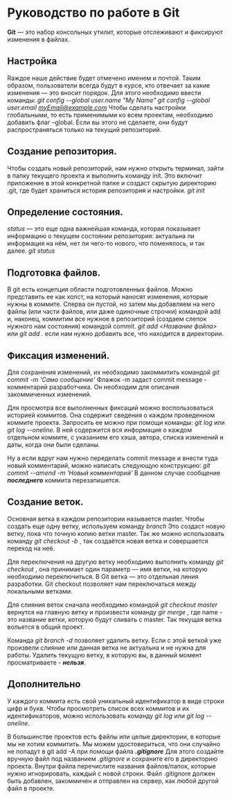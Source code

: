 # Руководство по работе в Git
**Git** — это набор консольных утилит, которые отслеживают и фиксируют изменения в файлах.

## Настройка
Rаждое наше действие будет отмечено именем и почтой. Таким образом, пользователи всегда будут в курсе, кто отвечает за какие изменения — это вносит порядок. Для этого необходимо ввести команды:
*git config --global user.name "My Name"*
*git config --global user.email myEmail@example.com*
Чтобы сделать настройки глобальными, то есть применимыми ко всем проектам, необходимо добавить флаг –global. Если вы этого не сделаете, они будут распространяться только на текущий репозиторий.

## Создание репозитория.
Чтобы создать новый репозиторий, нам нужно открыть терминал, зайти в папку текущего проекта и выполнить команду init. Это включит приложение в этой конкретной папке и создаст скрытую директорию .git, где будет храниться история репозитория и настройки. *git init*

## Определение состояния.
*status* — это еще одна важнейшая команда, которая показывает информацию о текущем состоянии репозитория: актуальна ли информация на нём, нет ли чего-то нового, что поменялось, и так далее. *git status*

## Подготовка файлов.
В git есть концепция области подготовленных файлов. Можно представить ее как холст, на который наносят изменения, которые нужны в коммите. Сперва он пустой, но затем мы добавляем на него файлы (или части файлов, или даже одиночные строчки) командой add и, наконец, коммитим все нужное в репозиторий (создаем слепок нужного нам состояния) командой commit. *git add <Название файла>* или *git add .* если нам нужно добавить все, что находится в директории. 

## Фиксация изменений.
Для сохранения изменений, их необходимо закоммитить командой *git commit -m  'Само сообщение'*
Флажок -m задаст commit message - комментарий разработчика. Он необходим для описания закоммиченных изменений.

Для просмотра все выполненных фиксаций можно воспользоваться историей коммитов. Она содержит сведения о каждом проведенном коммите проекта. Запросить ее можно при помощи команды: *git log* или *git log --oneline*.
В ней содержится вся информация о каждом отдельном коммите, с указанием его хэша, автора, списка изменений и даты, когда они были сделаны.

Ну а если вдруг нам нужно переделать commit message и внести туда новый комментарий, можно написать следующую конструкцию: *git commit --amend -m 'Новый комментарий'* В данном случае сообщение ***последнего*** коммита перезапишется.

## Создание веток.
Основная ветка в каждом репозитории называется master. Чтобы создать еще одну ветку, используем команду *branch <name>*
Это создаст новую ветку, пока что точную копию ветки master. Так же можно использовать команду *git checkout -b <name>*, так создаётся новая ветка и совершается переход на неё.

Для переключения на другую ветку необходимо выполнить команду *git checkout <name>*, она принимает один параметр — имя ветки, на которую необходимо переключиться.
В Git ветка — это отдельная линия разработки. Git checkout позволяет нам переключаться между локальными ветками.

Для слияния веток сначала необходимо командой *git checkout master* вернутся на главную ветку и произвести команду *gir merge <name>*, где name - это название ветки, которую будут сливать с master. Так текущая ветка вольется в общий проект. 

Команда *git branch -d <name branch>* позволяет удалить ветку. Если с этой веткой уже произвели слияние или данная ветка не актуальна и не нужна для работы. Удалить текущую ветку, в которую вы, в данный момент просматриваете - ***нельзя***.

## Дополнительно
У каждого коммита есть свой уникальный идентификатор в виде строки цифр и букв. Чтобы просмотреть список всех коммитов и их идентификаторов, можно использовать команду *git log* или *git log --oneline*.

В большинстве проектов есть файлы или целые директории, в которые мы не хотим коммитить. Мы можем удостовериться, что они случайно не попадут в git add -A при помощи файла ***.gitignore***
Для этого создайте вручную файл под названием *.gitignore* и сохраните его в директорию проекта.
Внутри файла перечислите названия файлов/папок, которые нужно игнорировать, каждый с новой строки.
Файл .gitignore должен быть добавлен, закоммичен и отправлен на сервер, как любой другой файл в проекте.